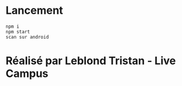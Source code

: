 # Lancement 
    npm i
    npm start
    scan sur android

# Réalisé par Leblond Tristan - Live Campus
